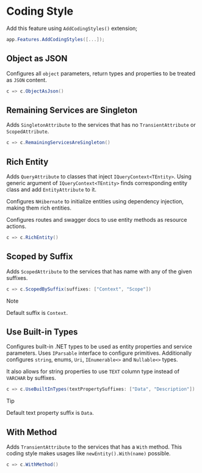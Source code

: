 # Coding Style

Add this feature using `AddCodingStyles()` extension;

```csharp
app.Features.AddCodingStyles([...]);
```

## Object as JSON

Configures all `object` parameters, return types and properties to be treated as
`JSON` content.

```csharp
c => c.ObjectAsJson()
```

## Remaining Services are Singleton

Adds `SingletonAttribute` to the services that has no `TransientAttribute` or
`ScopedAttribute`.

```csharp
c => c.RemainingServicesAreSingleton()
```

## Rich Entity

Adds `QueryAttribute` to classes that inject `IQueryContext<TEntity>`. Using
generic argument of `IQueryContext<TEntity>` finds corresponding entity class
and add `EntityAttribute` to it.

Configures `NHibernate` to initialize entities using dependency injection, making
them rich entities.

Configures routes and swagger docs to use entity methods as resource actions.

```csharp
c => c.RichEntity()
```

## Scoped by Suffix

Adds `ScopedAttribute` to the services that has name with any of the given
suffixes.

```csharp
c => c.ScopedBySuffix(suffixes: ["Context", "Scope"])
```

> [!NOTE]
>
> Default suffix is `Context`.

## Use Built-in Types

Configures built-in .NET types to be used as entity properties and service
parameters. Uses `IParsable` interface to configure primitives. Additionally
configures `string`, enums, `Uri`, `IEnumerable<>` and `Nullable<>` types.

It also allows for string properties to use `TEXT` column type instead of
`VARCHAR` by suffixes.

```csharp
c => c.UseBuiltInTypes(textPropertySuffixes: ["Data", "Description"])
```

> [!TIP]
>
> Default text property suffix is `Data`.

## With Method

Adds `TransientAttribute` to the services that has a `With` method. This coding
style makes usages like `newEntity().With(name)` possible.

```csharp
c => c.WithMethod()
```
